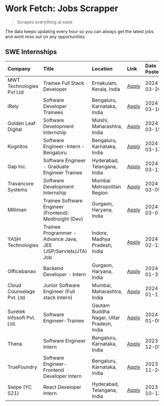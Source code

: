 # Work Fetch: Jobs Scrapper
> Scrapes everything at ease

The data keeps updating every hour so you can always get the latest jobs and wont miss out on any opportunities.

## SWE Internships
<!--START_SECTION:workfetch-->
| Company                    | Title                                                         | Location                                  | Link                                                                                                                                                                                                                                                                          | Date Posted   |
|:---------------------------|:--------------------------------------------------------------|:------------------------------------------|:------------------------------------------------------------------------------------------------------------------------------------------------------------------------------------------------------------------------------------------------------------------------------|:--------------|
| MWT Technologies Pvt Ltd   | Trainee Full Stack Developer                                  | Ernakulam, Kerala, India                  | [Apply](https://in.linkedin.com/jobs/view/trainee-full-stack-developer-at-mwt-technologies-pvt-ltd-3863344037?refId=QzGkqXpeyj5NEqFlApEgYA%3D%3D&trackingId=PksbFQ4uHirYKHdLo6AjJQ%3D%3D&position=25&pageNum=0&trk=public_jobs_jserp-result_search-card)                      | 2024-03-20    |
| iRely                      | Software Developer Trainees                                   | Bengaluru, Karnataka, India               | [Apply](https://in.linkedin.com/jobs/view/software-developer-trainees-at-irely-3860566039?refId=QzGkqXpeyj5NEqFlApEgYA%3D%3D&trackingId=E5vTUBWFGhaAl6prpINEgg%3D%3D&position=4&pageNum=0&trk=public_jobs_jserp-result_search-card)                                           | 2024-03-18    |
| Golden Leaf Digital        | Software Development Internship                               | Mulshi, Maharashtra, India                | [Apply](https://in.linkedin.com/jobs/view/software-development-internship-at-golden-leaf-digital-3858085305?refId=QzGkqXpeyj5NEqFlApEgYA%3D%3D&trackingId=egCi4SVvfDlmdyvAbuiO1A%3D%3D&position=5&pageNum=0&trk=public_jobs_jserp-result_search-card)                         | 2024-03-15    |
| Kognitos                   | Software Engineer-Intern -Bengaluru                           | Bengaluru, Karnataka, India               | [Apply](https://in.linkedin.com/jobs/view/software-engineer-intern-bengaluru-at-kognitos-3855361239?refId=QzGkqXpeyj5NEqFlApEgYA%3D%3D&trackingId=OM62JxCSRgpr73iyRxh4og%3D%3D&position=8&pageNum=0&trk=public_jobs_jserp-result_search-card)                                 | 2024-03-13    |
| Gap Inc.                   | Software Engineer - Graduate Engineer Trainee                 | Hyderabad, Telangana, India               | [Apply](https://in.linkedin.com/jobs/view/software-engineer-graduate-engineer-trainee-at-gap-inc-3853818960?refId=QzGkqXpeyj5NEqFlApEgYA%3D%3D&trackingId=BQP800rinPmFX2JVXl5NuA%3D%3D&position=6&pageNum=0&trk=public_jobs_jserp-result_search-card)                         | 2024-03-12    |
| Travancore Systems         | Software Development Internship                               | Mumbai Metropolitan Region                | [Apply](https://in.linkedin.com/jobs/view/software-development-internship-at-travancore-systems-3847706952?refId=QzGkqXpeyj5NEqFlApEgYA%3D%3D&trackingId=on2ASVuIPF1Lz9dYpNFmHg%3D%3D&position=10&pageNum=0&trk=public_jobs_jserp-result_search-card)                         | 2024-03-05    |
| Milliman                   | Trainee Software Engineer (Frontend): MedInsight (Dev)        | Gurgaon, Haryana, India                   | [Apply](https://in.linkedin.com/jobs/view/trainee-software-engineer-frontend-medinsight-dev-at-milliman-3792874280?refId=QzGkqXpeyj5NEqFlApEgYA%3D%3D&trackingId=F6tJS9ZjkSefg5FwUxrUrw%3D%3D&position=9&pageNum=0&trk=public_jobs_jserp-result_search-card)                  | 2024-03-01    |
| YASH Technologies          | Trainee Programmer - Advance Java, JEE (JSP/Servlets/JTA) Job | Indore, Madhya Pradesh, India             | [Apply](https://in.linkedin.com/jobs/view/trainee-programmer-advance-java-jee-jsp-servlets-jta-job-at-yash-technologies-3811759183?refId=QzGkqXpeyj5NEqFlApEgYA%3D%3D&trackingId=YnWztpIBHZARJFjBBdsSYA%3D%3D&position=17&pageNum=0&trk=public_jobs_jserp-result_search-card) | 2024-02-13    |
| Officebanao                | Backend Developer - Intern                                    | Gurgaon, Haryana, India                   | [Apply](https://in.linkedin.com/jobs/view/backend-developer-intern-at-officebanao-3814263731?refId=QzGkqXpeyj5NEqFlApEgYA%3D%3D&trackingId=FPYW8w5K9k9rlTu4fZO%2Fsw%3D%3D&position=23&pageNum=0&trk=public_jobs_jserp-result_search-card)                                     | 2024-01-31    |
| Cloud Counselage Pvt. Ltd. | Junior Software Engineer (Full stack Intern)                  | Mumbai, Maharashtra, India                | [Apply](https://in.linkedin.com/jobs/view/junior-software-engineer-full-stack-intern-at-cloud-counselage-pvt-ltd-3803132814?refId=QzGkqXpeyj5NEqFlApEgYA%3D%3D&trackingId=uuWvgVj8g9WexnJQk0EFHA%3D%3D&position=22&pageNum=0&trk=public_jobs_jserp-result_search-card)        | 2024-01-11    |
| Suretek Infosoft Pvt. Ltd. | Software Engineer-Trainee                                     | Gautam Buddha Nagar, Uttar Pradesh, India | [Apply](https://in.linkedin.com/jobs/view/software-engineer-trainee-at-suretek-infosoft-pvt-ltd-3800934643?refId=QzGkqXpeyj5NEqFlApEgYA%3D%3D&trackingId=hvnrfXqxb5EgUgA7vae9wA%3D%3D&position=19&pageNum=0&trk=public_jobs_jserp-result_search-card)                         | 2024-01-09    |
| Thena                      | Software Engineer Intern                                      | Bengaluru, Karnataka, India               | [Apply](https://in.linkedin.com/jobs/view/software-engineer-intern-at-thena-3778731751?refId=QzGkqXpeyj5NEqFlApEgYA%3D%3D&trackingId=ityAbqZkruBerOzHBtnN1Q%3D%3D&position=15&pageNum=0&trk=public_jobs_jserp-result_search-card)                                             | 2023-12-05    |
| TrueFoundry                | Software Engineer- Frontend Developer Intern                  | Bengaluru, Karnataka, India               | [Apply](https://in.linkedin.com/jobs/view/software-engineer-frontend-developer-intern-at-truefoundry-3790095058?refId=QzGkqXpeyj5NEqFlApEgYA%3D%3D&trackingId=pX2K0Q%2FUiXUojy%2FMz4%2Bplg%3D%3D&position=14&pageNum=0&trk=public_jobs_jserp-result_search-card)              | 2023-11-24    |
| Swipe (YC S21)             | React Developer Intern                                        | Hyderabad, Telangana, India               | [Apply](https://in.linkedin.com/jobs/view/react-developer-intern-at-swipe-yc-s21-3737600089?refId=QzGkqXpeyj5NEqFlApEgYA%3D%3D&trackingId=b4lstF0%2BDfHInWRGo2uzqA%3D%3D&position=16&pageNum=0&trk=public_jobs_jserp-result_search-card)                                      | 2023-10-13    |
<!--END_SECTION:workfetch-->
